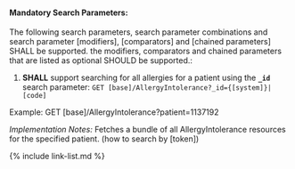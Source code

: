 
#### Mandatory Search Parameters:

The following search parameters, search parameter combinations and search parameter [modifiers], [comparators] and [chained parameters] SHALL be supported.  the  modifiers, comparators and chained parameters that are listed as optional SHOULD be supported.:


1. **SHALL** support searching for all allergies for a patient using the **`_id`** search parameter:
  `GET [base]/AllergyIntolerance?_id={[system]}|[code]`

  Example: GET [base]/AllergyIntolerance?patient=1137192

  *Implementation Notes:* Fetches a bundle of all AllergyIntolerance resources for the specified patient. (how to search by [token])






{% include link-list.md %}